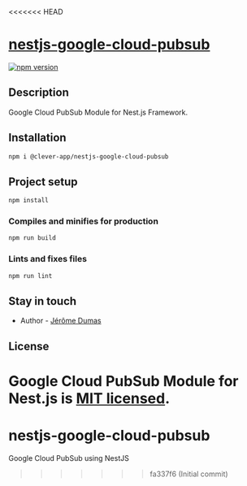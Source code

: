 <<<<<<< HEAD
# [nestjs-google-cloud-pubsub](https://github.com/clever-app/nestjs-google-cloud-pubsub)

[![npm version](https://img.shields.io/npm/v/@clever-app/nestjs-google-cloud-pubsub.svg)](https://www.npmjs.org/package/@clever-app/nestjs-google-cloud-pubsub)

## Description

Google Cloud PubSub Module for Nest.js Framework.

## Installation

```bash
npm i @clever-app/nestjs-google-cloud-pubsub
```

## Project setup

```bash
npm install
```

### Compiles and minifies for production

```bash
npm run build
```

### Lints and fixes files

```bash
npm run lint
```

## Stay in touch

- Author - [Jérôme Dumas](https://www.linkedin.com/in/jerome-dumas/)

## License

Google Cloud PubSub Module for Nest.js is [MIT licensed](LICENSE).
=======
# nestjs-google-cloud-pubsub
Google Cloud PubSub using NestJS
>>>>>>> fa337f6 (Initial commit)
